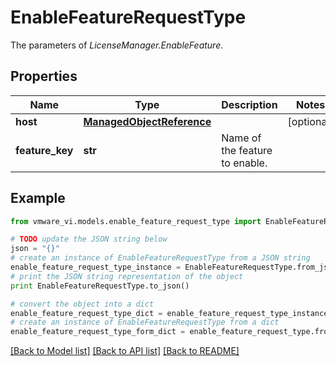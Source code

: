 # EnableFeatureRequestType

The parameters of *LicenseManager.EnableFeature*. 

## Properties
Name | Type | Description | Notes
------------ | ------------- | ------------- | -------------
**host** | [**ManagedObjectReference**](ManagedObjectReference.md) |  | [optional] 
**feature_key** | **str** | Name of the feature to enable.  | 

## Example

```python
from vmware_vi.models.enable_feature_request_type import EnableFeatureRequestType

# TODO update the JSON string below
json = "{}"
# create an instance of EnableFeatureRequestType from a JSON string
enable_feature_request_type_instance = EnableFeatureRequestType.from_json(json)
# print the JSON string representation of the object
print EnableFeatureRequestType.to_json()

# convert the object into a dict
enable_feature_request_type_dict = enable_feature_request_type_instance.to_dict()
# create an instance of EnableFeatureRequestType from a dict
enable_feature_request_type_form_dict = enable_feature_request_type.from_dict(enable_feature_request_type_dict)
```
[[Back to Model list]](../README.md#documentation-for-models) [[Back to API list]](../README.md#documentation-for-api-endpoints) [[Back to README]](../README.md)


